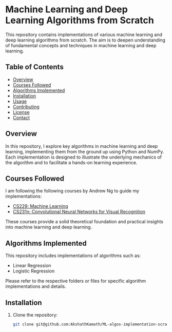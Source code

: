 # Machine Learning and Deep Learning Algorithms from Scratch

This repository contains implementations of various machine learning and deep learning algorithms from scratch. The aim is to deepen understanding of fundamental concepts and techniques in machine learning and deep learning.

## Table of Contents

- [Overview](#overview)
- [Courses Followed](#courses-followed)
- [Algorithms Implemented](#algorithms-implemented)
- [Installation](#installation)
- [Usage](#usage)
- [Contributing](#contributing)
- [License](#license)
- [Contact](#contact)

## Overview

In this repository, I explore key algorithms in machine learning and deep learning, implementing them from the ground up using Python and NumPy. Each implementation is designed to illustrate the underlying mechanics of the algorithm and to facilitate a hands-on learning experience.

## Courses Followed

I am following the following courses by Andrew Ng to guide my implementations:

- [CS229: Machine Learning](https://www.youtube.com/playlist?list=PLoROMvodv4rMiGQp3WXShtMGgzqpfVfbU)
- [CS231n: Convolutional Neural Networks for Visual Recognition](https://www.youtube.com/playlist?list=PLC1qU-LWwrF64f4QKQT-Vg5Wr4qEE1Zxk)

These courses provide a solid theoretical foundation and practical insights into machine learning and deep learning.

## Algorithms Implemented

This repository includes implementations of algorithms such as:

- Linear Regression
- Logistic Regression

Please refer to the respective folders or files for specific algorithm implementations and details.

## Installation

1. Clone the repository:
   ```bash
   git clone git@github.com:AkshathKamath/ML-algos-implementation-scratch.git
   ```
